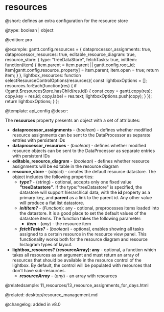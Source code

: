 resources
=============

@short:
	defines an extra configuration for the resource store

@type: boolean | object

@edition: pro

@example:
gantt.config.resources = {
    dataprocessor_assignments: true,
    dataprocessor_resources: true,
    editable_resource_diagram: true,
    resource_store: {
        type: "treeDataStore",
        fetchTasks: true,
        initItem: function(item) {
            item.parent = item.parent || gantt.config.root_id;
            item[gantt.config.resource_property] = item.parent;
            item.open = true;
            return item;
        }
    },
    lightbox_resources: function selectResourceControlOptions(resources){
        const lightboxOptions = [];
        resources.forEach(function(res) {
            if (!gantt.$resourcesStore.hasChild(res.id)) {
                const copy = gantt.copy(res);
                copy.key = res.id;
                copy.label = res.text;
                lightboxOptions.push(copy);
            }
        });
        return lightboxOptions;
    }
};

@template:	api_config
@descr:

The **resources** property presents an object with a set of attributes:

- <span class=subproperty>**dataprocessor_assignments**</span> - (*boolean*) - defines whether modified resource assignments can be sent to the DataProcessor as separate entries with persistent IDs
- <span class=subproperty>**dataprocessor_resources**</span> - (*boolean*) - defines whether modified resource objects can be sent to the DataProcessor as separate entries with persistent IDs
- <span class=subproperty>**editable_resource_diagram**</span> - (*boolean*) - defines whether resource assignments will be editable in the resource diagram
- <span class=subproperty>**resource_store**</span> - (*object*) - creates the default resource datastore. The object includes the following properties:
    - **_type?_** - (*string*) - optional, accepts only one fixed value **"treeDatastore"**. If the type:"treeDatastore" is specified, the datastore will support hierarchical data, with the **id** property as a primary key, and **parent** as a link to the parent id. Any other value will produce a flat list datastore.
    - **_initItem?_** - (*Function*): any - optional, preprocesses items loaded into the datastore. It is a good place to set the default values of the datastore items. The function takes the following parameter:
        - **_item_** - (*any*) - the resource item
    - **_fetchTasks?_** - (*boolean*) - optional, enables showing all tasks assigned to a certain resource in the resource view panel. This functionality works both for the resource diagram and resource histogram types of layout.
- <span class=submethod>**lightbox_resources? (resourceArray): any**</span> - optional, a function which takes all resources as an argument and must return an array of resources that should be available in the resource control of the lightbox. By default, the control will be populated with resources that don't have sub-resources. 
    - **_resourceArray_** - (*any*) - an array with resources



@relatedsample:
11_resources/13_resource_assignments_for_days.html

@related:
desktop/resource_management.md

@changelog: added in v8.0

